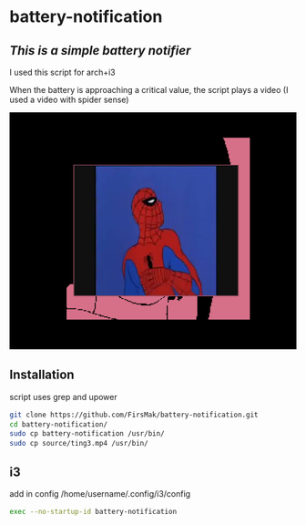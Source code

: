 # battery-notification
## _This is a simple battery notifier_

I used this script for arch+i3

When the battery is approaching a critical value, the script plays a video (I used a video with spider sense)

![alt text](https://github.com/FirsMak/battery-notification/blob/main/screen.png?raw=true)

## Installation
script uses grep and upower
```sh
git clone https://github.com/FirsMak/battery-notification.git
cd battery-notification/
sudo cp battery-notification /usr/bin/
sudo cp source/ting3.mp4 /usr/bin/
```

## i3
add in config /home/username/.config/i3/config
```sh
exec --no-startup-id battery-notification
```
